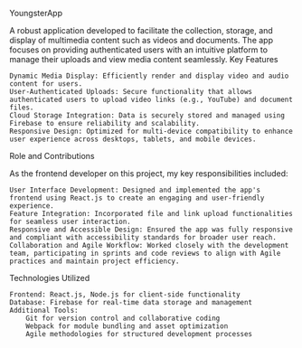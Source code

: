 YoungsterApp

A robust application developed to facilitate the collection, storage, and display of multimedia content such as videos and documents. The app focuses on providing authenticated users with an intuitive platform to manage their uploads and view media content seamlessly.
Key Features

    Dynamic Media Display: Efficiently render and display video and audio content for users.
    User-Authenticated Uploads: Secure functionality that allows authenticated users to upload video links (e.g., YouTube) and document files.
    Cloud Storage Integration: Data is securely stored and managed using Firebase to ensure reliability and scalability.
    Responsive Design: Optimized for multi-device compatibility to enhance user experience across desktops, tablets, and mobile devices.

Role and Contributions

As the frontend developer on this project, my key responsibilities included:

    User Interface Development: Designed and implemented the app's frontend using React.js to create an engaging and user-friendly experience.
    Feature Integration: Incorporated file and link upload functionalities for seamless user interaction.
    Responsive and Accessible Design: Ensured the app was fully responsive and compliant with accessibility standards for broader user reach.
    Collaboration and Agile Workflow: Worked closely with the development team, participating in sprints and code reviews to align with Agile practices and maintain project efficiency.

Technologies Utilized

    Frontend: React.js, Node.js for client-side functionality
    Database: Firebase for real-time data storage and management
    Additional Tools:
        Git for version control and collaborative coding
        Webpack for module bundling and asset optimization
        Agile methodologies for structured development processes
